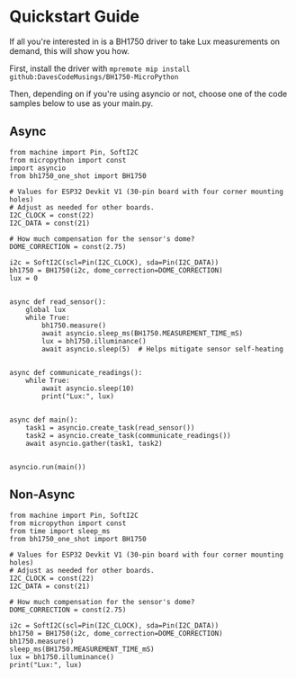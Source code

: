 # Quickstart Guide
If all you're interested in is a BH1750 driver to take Lux measurements on demand, this will show you how.

First, install the driver with `mpremote mip install github:DavesCodeMusings/BH1750-MicroPython`

Then, depending on if you're using asyncio or not, choose one of the code samples below to use as your main.py.

## Async
```
from machine import Pin, SoftI2C
from micropython import const
import asyncio
from bh1750_one_shot import BH1750

# Values for ESP32 Devkit V1 (30-pin board with four corner mounting holes)
# Adjust as needed for other boards.
I2C_CLOCK = const(22)
I2C_DATA = const(21)

# How much compensation for the sensor's dome?
DOME_CORRECTION = const(2.75)

i2c = SoftI2C(scl=Pin(I2C_CLOCK), sda=Pin(I2C_DATA))
bh1750 = BH1750(i2c, dome_correction=DOME_CORRECTION)
lux = 0


async def read_sensor():
    global lux
    while True:
        bh1750.measure()
        await asyncio.sleep_ms(BH1750.MEASUREMENT_TIME_mS)
        lux = bh1750.illuminance()
        await asyncio.sleep(5)  # Helps mitigate sensor self-heating


async def communicate_readings():
    while True:
        await asyncio.sleep(10)
        print("Lux:", lux)


async def main():
    task1 = asyncio.create_task(read_sensor())
    task2 = asyncio.create_task(communicate_readings())
    await asyncio.gather(task1, task2)


asyncio.run(main())
```

## Non-Async

```
from machine import Pin, SoftI2C
from micropython import const
from time import sleep_ms
from bh1750_one_shot import BH1750

# Values for ESP32 Devkit V1 (30-pin board with four corner mounting holes)
# Adjust as needed for other boards.
I2C_CLOCK = const(22)
I2C_DATA = const(21)

# How much compensation for the sensor's dome?
DOME_CORRECTION = const(2.75)

i2c = SoftI2C(scl=Pin(I2C_CLOCK), sda=Pin(I2C_DATA))
bh1750 = BH1750(i2c, dome_correction=DOME_CORRECTION)
bh1750.measure()
sleep_ms(BH1750.MEASUREMENT_TIME_mS)
lux = bh1750.illuminance()
print("Lux:", lux)
```
